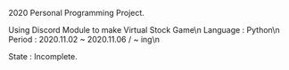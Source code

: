 2020 Personal Programming Project.

Using Discord Module to make Virtual Stock Game\n
Language : Python\n
Period : 2020.11.02 ~ 2020.11.06 / ~ ing\n

State : Incomplete.
